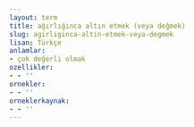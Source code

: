 ```yaml
---
layout: term
title: ağırlığınca altın etmek (veya değmek)
slug: agirliginca-altin-etmek-veya-degmek
lisan: Türkçe
anlamlar:
- çok değerli olmak
ozellikler:
- - ''
ornekler:
- - ''
orneklerkaynak:
- - ''
---
```

